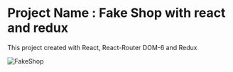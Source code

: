 # Project Name : Fake Shop with react and redux

This project created with React, React-Router DOM-6 and Redux

![FakeShop](https://user-images.githubusercontent.com/108582236/192453354-6a5005c7-5da9-423b-ac06-5a00733b38e8.gif)
